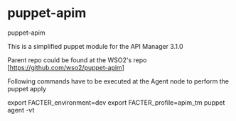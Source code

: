 # puppet-apim
puppet-apim

This is a simplified puppet module for the API Manager 3.1.0

Parent repo could be found at the WSO2's repo [https://github.com/wso2/puppet-apim]

Following commands have to be executed at the Agent node to perform the puppet apply

export FACTER_environment=dev
export FACTER_profile=apim_tm
puppet agent -vt
